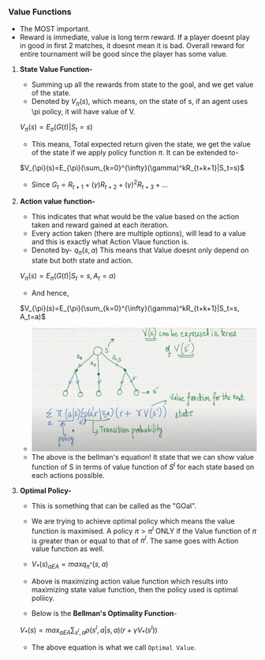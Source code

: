 ### Value Functions

- The MOST important.
- Reward is immediate, value is long term reward. If a player doesnt play in good in first 2 matches, it doesnt mean it is bad. Overall reward for entire tournament will be good since the player has some value.

1. **State Value Function-**

   - Summing up all the rewards from state to the goal, and we get value of the state.
   - Denoted by $V_{\pi}(s)$, which means, on the state of s, if an agent uses \pi policy, it will have value of V.

   $V_{\pi}(s)=E_{\pi}(G(t)|S_t=s)$

   - This means, Total expected return given the state, we get the value of the state if we apply policy function $\pi$. It can be extended to-

   $V_{\pi}(s)=E_{\pi}(\sum_{k=0}^{\infty}(\gamma)^kR_{t+k+1}|S_t=s)$

   - Since $G_t=R_{t+1}+(\gamma)R_{t+2}+(\gamma)^2R_{t+3}+...$

2. **Action value function-**

   - This indicates that what would be the value based on the action taken and reward gained at each iteration.
   - Every action taken (there are multiple options), will lead to a value and this is exactly what Action Vlaue function is.
   - Denoted by-
     $q_{\pi}(s,a)$ This means that Value doesnt only depend on state but both state and action.

   $V_{\pi}(s)=E_{\pi}(G(t)|S_t=s, A_t=a)$

   - And hence,

   $V_{\pi}(s)=E_{\pi}(\sum_{k=0}^{\infty}(\gamma)^kR_{t+k+1}|S_t=s, A_t=a)$

   - ![Bellman's equation](bellman.png)
   - The above is the bellman's equation! It state that we can show value function of S in terms of value function of $S^l$ for each state based on each actions possible.

3. **Optimal Policy-**

   - This is something that can be called as the "GOal".
   - We are trying to achieve optimal policy which means the value function is maximised. A policy $\pi > \pi^l$ ONLY if the Value function of $\pi$ is greater than or equal to that of $\pi^l$. The same goes with Action value function as well.

   - $V_*(s)_{aEA}=max q_{\pi^*}(s,a)$
   - Above is maximizing action value function which results into maximizing state value function, then the policy used is optimal poliicy.
   - Below is the **Bellman's Optimality Function**-

   $V_*(s)=max_{aEA}\sum_{s^l,a}\rho(s^l,a|s,a)(r+\gamma V_*(s^l))$

   - The above equation is what we call `Optimal Value`.
